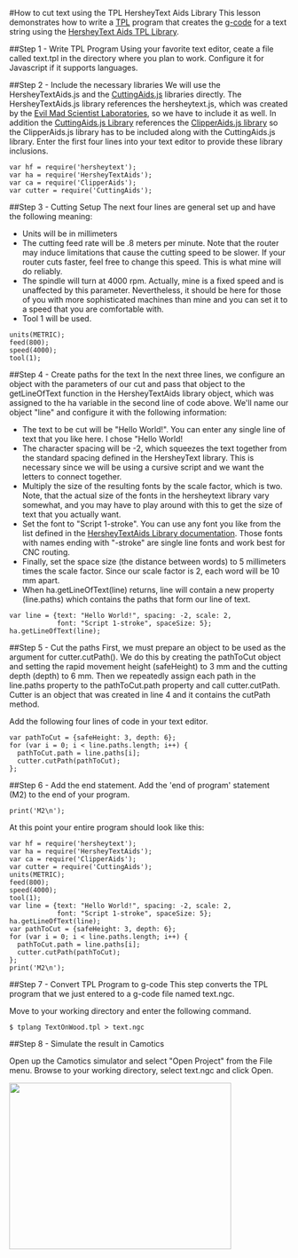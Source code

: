 #How to cut text using the TPL HersheyText Aids Library
This lesson demonstrates how to write a [TPL](http://tplang.org) program that creates the [g-code](http://reprap.org/wiki/G-code) for a text string using the [HersheyText Aids TPL Library](https://github.com/buildbotics/tpl-docs/blob/master/HersheyText%20Aids%20Library.md).

##Step 1 - Write TPL Program
Using your favorite text editor, ceate a file called text.tpl in the directory where you plan to work.  Configure it for Javascript if it supports languages.

##Step 2 - Include the necessary libraries
We will use the HersheyTextAids.js and the [CuttingAids.js](https://github.com/buildbotics/tpl-docs/blob/master/Cutting%20Library.md) libraries directly.  The HersheyTextAids.js library references the hersheytext.js, which was created by the [Evil Mad Scientist Laboratories](http://www.evilmadscientist.com/2014/hershey-text-js/), so we have to include it as well.  In addition the [CuttingAids.js Library](https://github.com/buildbotics/tpl-docs/blob/master/Cutting%20Library.md) references the [ClipperAids.js library](https://github.com/buildbotics/tpl-docs/blob/master/Clipping%20Library.md) so the ClipperAids.js library has to be included along with the CuttingAids.js library.  Enter the first four lines into your text editor to provide these library inclusions.

```
var hf = require('hersheytext');
var ha = require('HersheyTextAids');
var ca = require('ClipperAids');
var cutter = require('CuttingAids');
```

##Step 3 - Cutting Setup
The next four lines are general set up and have the following meaning:
* Units will be in millimeters
* The cutting feed rate will be .8 meters per minute.  Note that the router may induce limitations that cause the cutting speed to be slower. If your router cuts faster, feel free to change this speed.  This is what mine will do reliably.
* The spindle will turn at 4000 rpm.  Actually, mine is a fixed speed and is unaffected by this parameter.  Nevertheless, it should be here for those of you with more sophisticated machines than mine and you can set it to a speed that you are comfortable with.
* Tool 1 will be used.

```
units(METRIC);
feed(800);
speed(4000);
tool(1);
```

##Step 4 - Create paths for the text
In the next three lines, we configure an object with the parameters of our cut and pass that object to the getLineOfText function in the HersheyTextAids library object, which was assigned to the ha variable in the second line of code above. We'll name our object "line" and configure it with the following information:
  * The text to be cut will be "Hello World!".  You can enter any single line of text that you like here.  I chose "Hello World!
  * The character spacing will be -2, which squeezes the text together from the standard spacing defined in the HersheyText library.  This is necessary since we will be using a cursive script and we want the letters to connect together.
  * Multiply the size of the resulting fonts by the scale factor, which is two.  Note, that the actual size of the fonts in the hersheytext library vary somewhat, and you may have to play around with this to get the size of text that you actually want.
  * Set the font to "Script 1-stroke".  You can use any font you like from the list defined in the [HersheyTextAids Library documentation]( https://github.com/buildbotics/tpl-docs/blob/master/HersheyText%20Aids%20Library.md). Those fonts with names ending with "-stroke" are single line fonts and work best for CNC routing.
  * Finally, set the space size (the distance between words) to 5 millimeters times the scale factor.  Since our scale factor is 2, each word will be 10 mm apart.
  * When ha.getLineOfText(line) returns, line will contain a new property (line.paths) which contains the paths that form our line of text.

```
var line = {text: "Hello World!", spacing: -2, scale: 2,
            font: "Script 1-stroke", spaceSize: 5};
ha.getLineOfText(line);
```

##Step 5 - Cut the paths
First, we must prepare an object to be used as the argument for cutter.cutPath().  We do this by creating the pathToCut object and setting the rapid movement height (safeHeight) to 3 mm and the cutting depth (depth) to 6 mm.  Then we repeatedly assign each path in the line.paths property to the pathToCut.path property and call cutter.cutPath.  Cutter is an object that was created in line 4 and it contains the cutPath method.

Add the following four lines of code in your text editor.

```
var pathToCut = {safeHeight: 3, depth: 6};
for (var i = 0; i < line.paths.length; i++) {
  pathToCut.path = line.paths[i];
  cutter.cutPath(pathToCut);
};
```

##Step 6 - Add the end statement.
Add the 'end of program' statement (M2) to the end of your program.

```
print('M2\n');
```
At this point your entire program should look like this:

```
var hf = require('hersheytext');
var ha = require('HersheyTextAids');
var ca = require('ClipperAids');
var cutter = require('CuttingAids');
units(METRIC);
feed(800);
speed(4000);
tool(1);
var line = {text: "Hello World!", spacing: -2, scale: 2,
            font: "Script 1-stroke", spaceSize: 5};
ha.getLineOfText(line);
var pathToCut = {safeHeight: 3, depth: 6};
for (var i = 0; i < line.paths.length; i++) {
  pathToCut.path = line.paths[i];
  cutter.cutPath(pathToCut);
};
print('M2\n');
```

##Step 7 - Convert TPL Program to g-code
This step converts the TPL program that we just entered to a g-code file named text.ngc.

Move to your working directory and enter the following command.
```
$ tplang TextOnWood.tpl > text.ngc
```
##Step 8 - Simulate the result in Camotics

Open up the Camotics simulator and select "Open Project" from the File menu.  Browse to your working directory, select text.ngc and click Open.

<img src = "https://github.com/DougCoffland/buildbotics-ui/blob/master/learn/Lessons/HersheyText_Lesson1/Camotics_Simulation.png" height="300" width = "400">

